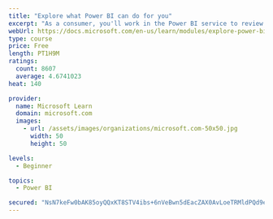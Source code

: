 ```yaml
---
title: "Explore what Power BI can do for you"
excerpt: "As a consumer, you'll work in the Power BI service to review and interact with content that has been shared with you. This module provides the foundational information that you need to work effectively in the Power BI service."
webUrl: https://docs.microsoft.com/en-us/learn/modules/explore-power-bi-service/
type: course
price: Free
length: PT1H9M
ratings:
  count: 8607
  average: 4.6741023
heat: 140

provider:
  name: Microsoft Learn
  domain: microsoft.com
  images:
    - url: /assets/images/organizations/microsoft.com-50x50.jpg
      width: 50
      height: 50

levels:
  - Beginner

topics:
  - Power BI

secured: "NsN7keFw0bAK85oyQQxKT8STV4ibs+6nVeBwn5dEacZAX0AvLoeTRMldPQd9eo+efm7okOp6Gft90DD+eAkQwvCFcEsUnBMoTKjIjdJ5YFNRDvdpS8bciHJ1rRTtmYRHXLFNmF6bR2j0aJFZ8Itz8O3drFIlU51IyCWPAtjJJ6+PkcRuBeAZgUcKJrNJm/03suGjGmSRTjc9eYQLzfYlI9B8L0lDA4EWXmz0ym9ghA6CxCIL3oPHg7o72KfUtA4N56A+l0QiIPadWopZwek37jucxxqfYlLYyeaiy/IqSie3TQAJGgLSa8U3G9aYX3LObXwnGNi1GJbPyrllVLWLZG3ESAuAgq0bjNkYZldYbVfU2nk48dm4HccONrBls6wT12DVeAGMgVklv2Lr7zHoMV1egjxBbh5IR+PzPIHcF/o=;gaMjRrs5c1z3InJBVUtPng=="
---
```


